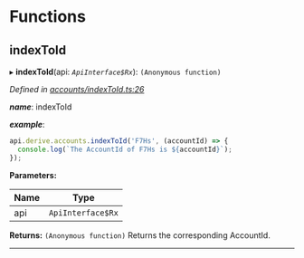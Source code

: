 

# Functions

<a id="indextoid"></a>

##  indexToId

▸ **indexToId**(api: *`ApiInterface$Rx`*): `(Anonymous function)`

*Defined in [accounts/indexToId.ts:26](https://github.com/polkadot-js/api/blob/35a59ec/packages/api-derive/src/accounts/indexToId.ts#L26)*

*__name__*: indexToId

*__example__*:   

```javascript
api.derive.accounts.indexToId('F7Hs', (accountId) => {
  console.log(`The AccountId of F7Hs is ${accountId}`);
});
```

**Parameters:**

| Name | Type |
| ------ | ------ |
| api | `ApiInterface$Rx` |

**Returns:** `(Anonymous function)`
Returns the corresponding AccountId.

___

